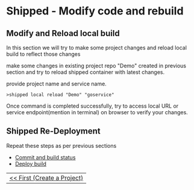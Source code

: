 # Shipped - Modify code and rebuild
 
 

## Modify and Reload local build
In this section we will try to make some project changes and reload local build to reflect those changes

make some changes in existing project repo "Demo" created in previous section and  try to reload shipped container with latest changes.

provide project name and service name.
```
>shipped local reload "Demo" "goservice"
```
 

Once command is completed successfully, try to access local URL or service endpoint(mention in terminal) on browser to verify your changes.

## Shipped  Re-Deployment
 Repeat these steps as per previous sections
- <a href="4.md">Commit and build status</a>
- <a href="5.md">Deploy build</a>

<table><tr><td>
 <a href="1.md"><< First (Create a Project)</a>
 </table></tr></td>

